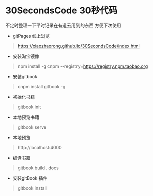 # 30SecondsCode 30秒代码
不定时整理一下平时记录在有道云用到的东西 方便下次使用
- gitPages 线上浏览
> https://xiaozhaorong.github.io/30SecondsCode/index.html

- 安装淘宝镜像
> npm install -g cnpm --registry=https://registry.npm.taobao.org
- 安装gitbook
> cnpm install gitbook -g
- 初始化书籍 
> gitbook init 
- 本地预览书籍
>  gitbook serve
- 本地预览 
> http://localhost:4000
- 编译书籍
> gitbook build . docs
- 安装gitBook 插件
> gitbook install 
